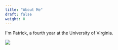 ```yaml
---
title: "About Me"
draft: false
weight: 0
---
```


I'm Patrick, a fourth year at the University of Virginia.

<figure class="image is-128x128 mb-5" style="margin-left:auto; margin-right: auto;">
  <img class="is-rounded" src="louisville-avatar-small.jpg">
</figure>